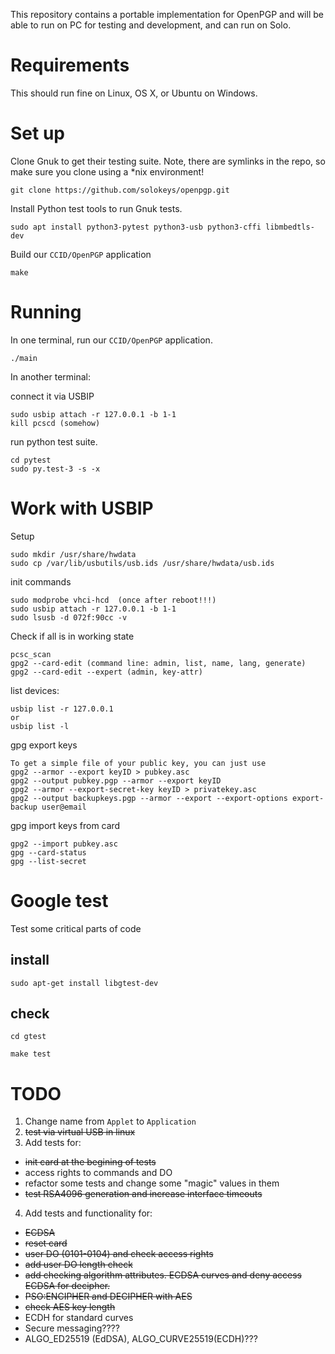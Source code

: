 This repository contains a portable implementation for OpenPGP and will be
able to run on PC for testing and development, and can run on Solo.

# Requirements

This should run fine on Linux, OS X, or Ubuntu on Windows.

# Set up

Clone Gnuk to get their testing suite.  Note, there are symlinks in the repo, so
make sure you clone using a \*nix environment!

```
git clone https://github.com/solokeys/openpgp.git
```

Install Python test tools to run Gnuk tests.

```
sudo apt install python3-pytest python3-usb python3-cffi libmbedtls-dev
```

Build our `CCID/OpenPGP` application

```
make
```

# Running

In one terminal, run our `CCID/OpenPGP` application.

```
./main
```

In another terminal: 

connect it via USBIP

```
sudo usbip attach -r 127.0.0.1 -b 1-1
kill pcscd (somehow)
```

run python test suite.

```
cd pytest 
sudo py.test-3 -s -x
```

# Work with USBIP

Setup
```
sudo mkdir /usr/share/hwdata
sudo cp /var/lib/usbutils/usb.ids /usr/share/hwdata/usb.ids
```

init commands
```
sudo modprobe vhci-hcd  (once after reboot!!!)
sudo usbip attach -r 127.0.0.1 -b 1-1
sudo lsusb -d 072f:90cc -v
```

Check if all is in working state

```
pcsc_scan
gpg2 --card-edit (command line: admin, list, name, lang, generate)
gpg2 --card-edit --expert (admin, key-attr)
```

list devices:
```
usbip list -r 127.0.0.1
or
usbip list -l
```

gpg export keys
```
To get a simple file of your public key, you can just use 
gpg2 --armor --export keyID > pubkey.asc
gpg2 --output pubkey.pgp --armor --export keyID
gpg2 --armor --export-secret-key keyID > privatekey.asc
gpg2 --output backupkeys.pgp --armor --export --export-options export-backup user@email
```

gpg import keys from card
```
gpg2 --import pubkey.asc
gpg --card-status
gpg --list-secret
```

# Google test

Test some critical parts of code

## install

`sudo apt-get install libgtest-dev`

## check

`cd gtest`

`make test`

# TODO

1. Change name from `Applet` to `Application`
2. ~~test via virtual USB in linux~~
3. Add tests for:
  - ~~init card at the begining of tests~~
  - access rights to commands and DO
  - refactor some tests and change some "magic" values in them
  - ~~test RSA4096 generation and increase interface timeouts~~
4. Add tests and functionality for:
  - ~~ECDSA~~
  - ~~reset card~~
  - ~~user DO (0101-0104) and check access rights~~
  - ~~add user DO length check~~
  - ~~add checking algorithm attributes. ECDSA curves and deny access ECDSA for decipher.~~
  - ~~PSO:ENCIPHER and DECIPHER with AES~~
  - ~~check AES key length~~
  - ECDH for standard curves
  - Secure messaging????
  - ALGO_ED25519 (EdDSA), ALGO_CURVE25519(ECDH)???


